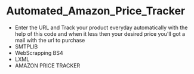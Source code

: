 # Automated_Amazon_Price_Tracker
- Enter the URL and Track your product everyday automatically with the help of this code and when it less then your desired price you'll got a mail with the url to purchase
- SMTPLIB
- WebScrapping BS4
- LXML
- AMAZON PRICE TRACKER
